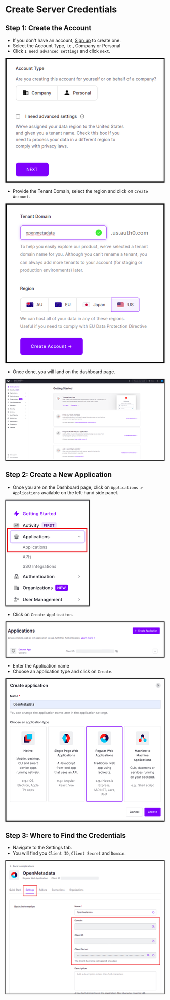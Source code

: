 # Create Server Credentials

## Step 1: Create the Account

* If you don't have an account, [Sign up](https://auth0.com/signup) to create one.
* Select the Account Type, i.e., Company or Personal
* Click `I need advanced settings` and click `next`.

![](<../../../.gitbook/assets/image (31).png>)

* Provide the Tenant Domain, select the region and click on `Create Account`.

![](<../../../.gitbook/assets/image (41).png>)

* Once done, you will land on the dashboard page.

![](<../../../.gitbook/assets/image (23).png>)

## Step 2: Create a New Application

* Once you are on the Dashboard page, click on `Applications > Applications` available on the left-hand side panel.

![](<../../../.gitbook/assets/image (80).png>)

* Click on `Create Applicaiton`.

![](<../../../.gitbook/assets/image (33) (2).png>)

* Enter the Application name
* Choose an application type and click on `Create`.

![](<../../../.gitbook/assets/image (11).png>)

## Step 3: Where to Find the Credentials

* Navigate to the Settings tab.
* You will find you `Client ID`, `Client Secret` and `Domain`.

![](<../../../.gitbook/assets/image (53).png>)
